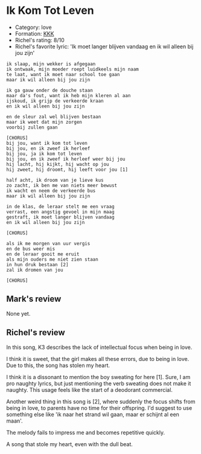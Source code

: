# Ik Kom Tot Leven

 * Category: love
 * Formation: [KKK](Kkk.md)
 * Richel's rating: 8/10
 * Richel's favorite lyric: 'Ik moet langer blijven vandaag en ik wil alleen bij jou zijn'

```
ik slaap, mijn wekker is afgegaan
ik ontwaak, mijn moeder roept luidkeels mijn naam
te laat, want ik moet naar school toe gaan
maar ik wil alleen bij jou zijn

ik ga gauw onder de douche staan
maar da's fout, want ik heb mijn kleren al aan
ijskoud, ik grijp de verkeerde kraan
en ik wil alleen bij jou zijn

en de sleur zal wel blijven bestaan
maar ik weet dat mijn zorgen
voorbij zullen gaan

[CHORUS]
bij jou, want ik kom tot leven
bij jou, en ik zweef ik herleef
bij jou, ja ik kom tot leven
bij jou, en ik zweef ik herleef weer bij jou
hij lacht, hij kijkt, hij wacht op jou
hij zweet, hij droomt, hij leeft voor jou [1]

half acht, ik droom van je lieve kus
zo zacht, ik ben me van niets meer bewust
ik wacht en neem de verkeerde bus
maar ik wil alleen bij jou zijn

in de klas, de leraar stelt me een vraag
verrast, een angstig gevoel in mijn maag
gestraft, ik moet langer blijven vandaag
en ik wil alleen bij jou zijn

[CHORUS]

als ik me morgen van uur vergis
en de bus weer mis
en de leraar gooit me eruit
als mijn ouders me niet zien staan
in hun druk bestaan [2]
zal ik dromen van jou

[CHORUS]
```

## Mark's review

None yet.

## Richel's review

In this song, K3 describes the lack of intellectual focus when being in love.

I think it is sweet, that the girl makes all these errors,
due to being in love. Due to this, the song has stolen my heart.

I think it is a dissonant to mention the boy sweating for here [1].
Sure, I am pro naughty lyrics, but just mentioning the verb sweating
does not make it naughty. This usage feels like the start of a deodorant commercial.

Another weird thing in this song is [2], where suddenly the focus shifts
from being in love, to parents have no time for their offspring.
I'd suggest to use something else like 
'ik naar het strand wil gaan, maar er schijnt al een maan'.

The melody fails to impress me and becomes repetitive quickly.

A song that stole my heart, even with the dull beat.

